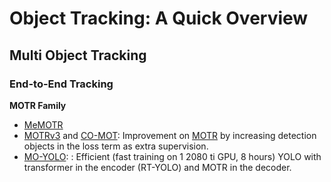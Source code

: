 # Object Tracking: A Quick Overview

## Multi Object Tracking

### End-to-End Tracking

**MOTR Family**

- [MeMOTR](https://arxiv.org/abs/2307.15700)
- [MOTRv3](https://arxiv.org/abs/2305.14298) and [CO-MOT](https://arxiv.org/abs/2305.12724): Improvement on [MOTR](https://arxiv.org/abs/2105.03247) by increasing detection objects in the loss term as extra supervision.
- [MO-YOLO](https://arxiv.org/abs/2310.17170): : Efficient (fast training on 1 2080 ti GPU, 8 hours) YOLO with transformer in the encoder (RT-YOLO) and MOTR in the decoder.
